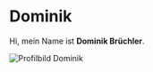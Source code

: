 # Dominik

Hi, mein Name ist **Dominik Brüchler**.

![Profilbild Dominik](https://bruechler.de/img/dominik_bruechler_about.jpg "Dominik Brüchler")
